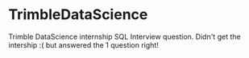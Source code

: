 # TrimbleDataScience

Trimble DataScience internship SQL Interview question. Didn't get the intership :( but answered the 1 question right!

